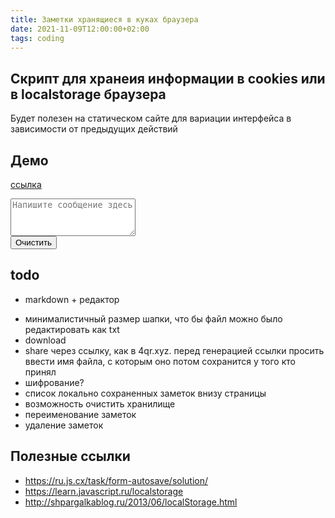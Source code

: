 ```yaml
---
title: Заметки хранящиеся в куках браузера
date: 2021-11-09T12:00:00+02:00
tags: coding
---
```


## Скрипт для хранеия информации в cookies или в localstorage браузера

Будет полезен на статическом сайте для вариации интерфейса в зависимости от предыдущих действий


## Демо
[ссылка](../../demo/md-parser/md-notes.html)
<div markdown="0">
<textarea style="width:200px; height: 60px;" id="area" placeholder="Напишите сообщение здесь"></textarea>
<br>
<button onclick="localStorage.removeItem('area');area.value=''">Очистить</button>
<script>
    area.value = localStorage.getItem('area');
    area.oninput = () => {
      localStorage.setItem('area', area.value)
    };
</script>
</div> 

## todo
+ markdown + редактор
- минималистичный размер шапки, что бы файл можно было редактировать как txt
- download
- share через ссылку, как в 4qr.xyz. перед генерацией ссылки просить ввести имя файла, с которым оно потом сохранится у того кто принял
- шифрование?
- список локально сохраненных заметок внизу страницы
- возможность очистить хранилище
- переименование заметок
- удаление заметок

## Полезные ссылки

- <https://ru.js.cx/task/form-autosave/solution/>
- <https://learn.javascript.ru/localstorage>
- <http://shpargalkablog.ru/2013/06/localStorage.html>
